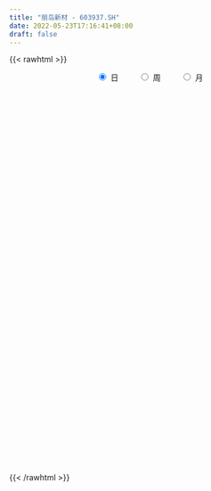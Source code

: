 ```yaml
---
title: "丽岛新材 - 603937.SH"
date: 2022-05-23T17:16:41+08:00
draft: false
---
```

{{< rawhtml >}}
    <div style="text-align: center">
        <label style="padding: 1rem;"><input style="margin-right: .5rem" type="radio" name="period" value="D" checked onclick="period_change(this)">日</label>
        <label style="padding: 1rem;"><input style="margin-right: .5rem" type="radio" name="period" value="W" onclick="period_change(this)">周</label>
        <label style="padding: 1rem;"><input style="margin-right: .5rem" type="radio" name="period" value="M" onclick="period_change(this)">月</label>
    </div>
    <div id="chart" style="height: 700px;"></div> 
    <script type="text/javascript">
        const D_v = [77537.13,90935.86,72708.15,40596.0,27919.0,25543.0,22592.62,32509.0,49463.49,51796.65,36512.0,23145.0,67619.64,72754.0,41198.0,38810.0,51589.0,36463.0,47161.84,58738.01,40643.0,23821.26,27220.0,38831.56,33807.53,17730.0,34830.39,41442.0,102775.0,63296.0,30711.0,18340.0,15944.0,22441.34,26204.34,16414.0,13759.0,79506.74,168050.98,169079.02,291637.58,188077.16,132050.0,92163.06,88639.98,73935.0,52343.78,48730.0,78520.0,53131.0,67433.0,68142.0,81423.24,48634.62,46161.48,38828.06,32856.0,26861.62,47052.0,22206.0,47927.0,28686.5,26600.0,22548.12,19529.0,32449.0,27169.29,29942.7,26873.0,19355.0,25763.0,21533.0,29900.0,38891.26,39000.0,70050.0,136447.0,86565.0,55648.64,58961.0,50724.66,55871.67,47078.29,39533.67,65985.07,39303.76,44849.86,62330.41,54619.44,27914.59,40791.16,36162.59,17710.0,26423.0,19808.0,35142.41,14862.0,16277.0,10270.16,12177.0,23363.78,20066.0,10373.0,17196.83,10621.0,8484.0,12012.0,13717.0,18984.0,13981.99,10504.16,11498.16,13903.0,10193.0,15437.0,12560.0,13866.0,10354.0,11764.0,14116.0,9995.09,21199.0,15179.0,12971.0,16213.0,27935.0,16300.0,18740.0,32197.0,22203.83,24405.0,25795.0,58669.0,34225.0,26994.0,21107.0,17267.0,19762.19,20967.99,15059.0,20985.0,18749.0,14924.0,17963.0,16863.0,16102.0,31717.0,43807.0,40935.95,33885.0,24987.0,16260.0,15780.0,15489.0,21607.0,13439.0,9414.0,21891.28,20441.0,19731.0,32674.0,26879.0,36222.16,46689.0,42066.36,30541.18,26528.36,30666.0,29696.0,20937.0,28310.0,20713.0,21527.0,24854.0,21031.0,27139.0,13213.0,18956.0,12018.0,11797.83,23827.0,31169.01,18226.0,21949.0,16678.0,18693.0,17300.0,20262.38,18688.12,37256.0,26778.0,20203.38,29200.0,182440.95,130690.0,55517.9,143880.58,316847.48,199409.83,121693.83,108137.11,83232.0,81502.28,51845.0,45553.98,61046.0,55011.0,51208.0,35088.17,36049.17,28260.0,25110.0,25543.0,26812.17,19479.0,26056.0,16807.0,26894.0,30933.0,21987.0,21870.0,20794.0,21230.13,21971.0,31261.0,27213.0,30237.0,16627.0,21736.0,16381.0,26818.0,30854.0,32086.0,45309.65,33965.52,24304.0,24952.0,17540.45,16326.0,17962.95,17691.0,25008.0,15797.0,13203.0,14677.0,14879.13,14616.96,23739.96,15091.0,7183.94]
const D_histogram = [0.0,0.0241103134,0.0341955297,0.0194268265,0.0133013722,-0.0130832786,-0.0402359038,-0.0404001454,-0.0056087558,0.0264024751,0.0400952914,0.0439670385,0.0865118084,0.1205807715,0.1336705579,0.1388040839,0.1562916912,0.1524315282,0.1684289499,0.1641243003,0.1333467459,0.1083011303,0.08543815,0.0334210617,0.0121513061,-0.0103998863,-0.0344054783,-0.0820897616,-0.0733118496,-0.0708552513,-0.0840768475,-0.083980905,-0.0951412649,-0.0995680716,-0.0857158773,-0.0862795446,-0.0882369853,-0.0097796785,0.1224050748,0.2897168786,0.3626625298,0.3067678288,0.2350183437,0.1674059621,0.1100166741,0.0554109477,-0.006201046,-0.046624314,-0.0530344561,-0.0753213448,-0.0711197676,-0.0982371382,-0.1522736519,-0.2059629311,-0.2274327097,-0.2072806075,-0.1941716972,-0.1716820714,-0.1894109813,-0.1805710511,-0.2125660298,-0.2201305799,-0.2108461657,-0.1954745268,-0.1760096374,-0.156512928,-0.1382997761,-0.1272742733,-0.1363579804,-0.1272644782,-0.1133462546,-0.0962370899,-0.0663182724,-0.0227679108,0.025818996,0.1362218164,0.1490836444,0.1234071735,0.0752785532,0.0218105339,-0.0137438236,-0.0476622812,-0.0595233957,-0.059992833,-0.037844604,-0.0204637969,-0.0190609633,0.0073968062,0.0015678107,0.0077129206,0.0063453889,-0.010522698,-0.0202435803,-0.0281198925,-0.0381921435,-0.0828490765,-0.0911318307,-0.1091592359,-0.105935335,-0.082937315,-0.0364364674,-0.0126588231,0.008422279,0.0330707049,0.051567631,0.0638453905,0.0714359599,0.0627644294,0.0467643593,0.0383902469,0.0313183627,0.0394019151,0.0245622114,-0.0026470523,0.0008373162,0.0195462342,0.0193307071,0.0314716565,0.0429911074,0.0502282777,0.0619456524,0.082097468,0.09671967,0.1056127002,0.1127606032,0.1220120449,0.1101208723,0.1115155279,0.1106993804,0.1140316117,0.1220820908,0.1234551341,0.1381584795,0.132051563,0.1161112232,0.0888348725,0.0690824378,0.0619437934,0.0463516728,0.0325545635,0.0026626553,-0.0229927136,-0.0331082205,-0.0418123839,-0.0414222395,-0.0441924743,-0.0276378007,-0.0036045399,0.0245026834,0.0242779883,0.0177390197,0.0183937423,0.0177374967,0.0066808863,-0.0230936254,-0.0323542123,-0.035855991,-0.0239957888,-0.0215811573,-0.0219733343,-0.0017179421,0.0048939754,0.0179129047,0.0316716173,0.027869802,0.0323424638,0.0327587551,0.0420232851,0.0268961528,0.0182723155,-0.0043720753,-0.0122710739,-0.0430329081,-0.0442943997,-0.0607219246,-0.1016100856,-0.1146113799,-0.1474815526,-0.1499025997,-0.1270265612,-0.0847372437,-0.0271983884,0.0063118118,0.0191612107,0.0342979767,0.0487204003,0.0573607607,0.054773414,0.0566467309,0.0719375964,0.0710602531,0.0592948441,0.0277849144,0.067812763,0.0649105507,0.0542501016,0.1189342111,0.1735740696,0.1420772675,0.0828078558,-0.0030759811,-0.077519505,-0.0896591961,-0.1161523321,-0.1640282666,-0.2415682349,-0.2539517856,-0.2504338246,-0.2199701395,-0.1820092931,-0.1473062719,-0.1142141115,-0.0944550389,-0.0717480524,-0.0597073595,-0.0484654343,-0.0299067227,-0.0127721191,0.0077061804,0.0362091164,0.0439143279,0.041908979,0.0217014874,0.0274711619,0.0408614562,0.0550422514,0.0452371485,0.0367634603,0.0492681663,0.0435214351,0.0131354065,-0.0132621631,-0.0759509407,-0.1585651641,-0.1896256674,-0.192694626,-0.1508155378,-0.1183534084,-0.0945019666,-0.054108121,-0.0136363023,0.0120303361,0.0378934699,0.0611612548,0.0750614244,0.0853812873,0.0959123811,0.1606884001,0.2614457698,0.3852595637]
const D_fast = [0.0,0.0301378917,0.0487719905,0.0388599939,0.0360598827,0.0064044122,-0.0308071889,-0.0410714669,-0.0076822663,0.0309295834,0.0546462225,0.0695097293,0.1336824513,0.1978966073,0.2444040332,0.2842385801,0.3407991103,0.3750468292,0.4331514885,0.4698779139,0.472437046,0.474466713,0.4729632702,0.4293014473,0.4110695183,0.3859183543,0.3533113927,0.285104669,0.2755546187,0.2602974041,0.226056596,0.2051573122,0.1702116362,0.1408928115,0.1333160365,0.111182483,0.087165796,0.1631781832,0.3259642052,0.5657052287,0.7293165123,0.7501137685,0.7371188693,0.7113579783,0.6814728588,0.6407198693,0.5775576141,0.5254782676,0.5058095116,0.4646922866,0.4511139219,0.3994372667,0.3073323401,0.2021523281,0.123824372,0.0921563224,0.0567223084,0.0362914163,-0.0287902389,-0.0650930714,-0.1502295576,-0.2128267527,-0.2562538799,-0.2897508727,-0.3142883926,-0.3339199152,-0.3502817074,-0.371074773,-0.4142479751,-0.4369705924,-0.4513889325,-0.4583390403,-0.4449997909,-0.407141407,-0.3520997511,-0.2076414766,-0.1575087376,-0.1523334151,-0.1816423971,-0.2296577829,-0.2686480963,-0.3144821242,-0.3412240876,-0.3566917332,-0.3440046551,-0.3317397974,-0.3351022045,-0.3067952334,-0.3122322762,-0.3041589363,-0.3039401208,-0.3234388822,-0.3382206595,-0.3531269448,-0.3727472317,-0.4381164338,-0.4691821456,-0.5144993598,-0.5377592927,-0.5354956015,-0.4981038708,-0.4774909322,-0.4543042603,-0.4213881583,-0.3899993244,-0.3617602172,-0.3363106579,-0.3292910811,-0.3336000613,-0.332376612,-0.3316189055,-0.3136848744,-0.3223840252,-0.350255052,-0.3465613544,-0.3229658779,-0.3183487281,-0.2983398646,-0.276072637,-0.2562783972,-0.2290746093,-0.1883984268,-0.1495963073,-0.114300102,-0.0789620482,-0.0392075953,-0.0235685499,0.0057049877,0.0325636854,0.0644038196,0.1029748214,0.1352116482,0.1844546134,0.2113605877,0.2244480537,0.2193804211,0.2168985959,0.2252458998,0.2212416974,0.215583229,0.1863569847,0.1549534373,0.1365608753,0.1174036159,0.1074382005,0.0936198471,0.1032650706,0.1263971964,0.1606300905,0.1664748925,0.1643706788,0.1696238369,0.1734019655,0.1640155767,0.1284676586,0.1111185187,0.0986527422,0.1045139972,0.1015333394,0.0956478288,0.1154737355,0.1233091469,0.1408063023,0.1624829192,0.1656485544,0.1782068321,0.1868128123,0.2065831636,0.1981800694,0.1941243111,0.1703869014,0.1594201343,0.1179000731,0.1055649815,0.0739569755,0.0076662931,-0.0339878461,-0.1037284071,-0.143625104,-0.1525057059,-0.1314006993,-0.0806614411,-0.0455732879,-0.0279335863,-0.0042223262,0.0223801975,0.045360748,0.0564667549,0.0725017545,0.1057770191,0.122664739,0.125723041,0.1011593399,0.1581403793,0.1714658047,0.174367881,0.2687855432,0.3668189191,0.3708414339,0.3322739862,0.245621154,0.1517977539,0.1172432637,0.0617120447,-0.0271709564,-0.1651029834,-0.2409744806,-0.3000649757,-0.3245938254,-0.3321353023,-0.3342588491,-0.3297202165,-0.3335749037,-0.3288049303,-0.3316910773,-0.3325655107,-0.3214834797,-0.3075419059,-0.2851370613,-0.2475818462,-0.2288980527,-0.2204261568,-0.2352082766,-0.2225708116,-0.1989651532,-0.1710237952,-0.169519611,-0.1688024341,-0.1439806866,-0.1388470589,-0.165949236,-0.1956623464,-0.2773388591,-0.3995943736,-0.4780612937,-0.5293039088,-0.525128705,-0.5222549277,-0.5220289776,-0.4951621623,-0.4580994191,-0.4294251967,-0.3940886954,-0.3555305968,-0.3228650711,-0.2911998863,-0.2566906973,-0.1517425783,0.0143762338,0.2345049187]
const D_slow = [0.0,0.0060275783,0.0145764608,0.0194331674,0.0227585105,0.0194876908,0.0094287149,-0.0006713215,-0.0020735104,0.0045271083,0.0145509312,0.0255426908,0.0471706429,0.0773158358,0.1107334753,0.1454344962,0.184507419,0.2226153011,0.2647225386,0.3057536136,0.3390903001,0.3661655827,0.3875251202,0.3958803856,0.3989182122,0.3963182406,0.387716871,0.3671944306,0.3488664682,0.3311526554,0.3101334435,0.2891382172,0.265352901,0.2404608831,0.2190319138,0.1974620277,0.1754027813,0.1729578617,0.2035591304,0.2759883501,0.3666539825,0.4433459397,0.5021005256,0.5439520162,0.5714561847,0.5853089216,0.5837586601,0.5721025816,0.5588439676,0.5400136314,0.5222336895,0.4976744049,0.459605992,0.4081152592,0.3512570818,0.2994369299,0.2508940056,0.2079734877,0.1606207424,0.1154779797,0.0623364722,0.0073038272,-0.0454077142,-0.0942763459,-0.1382787552,-0.1774069872,-0.2119819313,-0.2438004996,-0.2778899947,-0.3097061142,-0.3380426779,-0.3621019504,-0.3786815185,-0.3843734962,-0.3779187472,-0.3438632931,-0.306592382,-0.2757405886,-0.2569209503,-0.2514683168,-0.2549042727,-0.266819843,-0.2817006919,-0.2966989002,-0.3061600512,-0.3112760004,-0.3160412412,-0.3141920397,-0.313800087,-0.3118718568,-0.3102855096,-0.3129161841,-0.3179770792,-0.3250070523,-0.3345550882,-0.3552673573,-0.378050315,-0.4053401239,-0.4318239577,-0.4525582865,-0.4616674033,-0.4648321091,-0.4627265393,-0.4544588631,-0.4415669554,-0.4256056077,-0.4077466178,-0.3920555104,-0.3803644206,-0.3707668589,-0.3629372682,-0.3530867894,-0.3469462366,-0.3476079997,-0.3473986706,-0.3425121121,-0.3376794353,-0.3298115212,-0.3190637443,-0.3065066749,-0.2910202618,-0.2704958948,-0.2463159773,-0.2199128022,-0.1917226514,-0.1612196402,-0.1336894221,-0.1058105402,-0.0781356951,-0.0496277921,-0.0191072694,0.0117565141,0.046296134,0.0793090247,0.1083368305,0.1305455486,0.1478161581,0.1633021064,0.1748900246,0.1830286655,0.1836943293,0.1779461509,0.1696690958,0.1592159998,0.14886044,0.1378123214,0.1309028712,0.1300017363,0.1361274071,0.1421969042,0.1466316591,0.1512300947,0.1556644688,0.1573346904,0.151561284,0.143472731,0.1345087332,0.128509786,0.1231144967,0.1176211631,0.1171916776,0.1184151714,0.1228933976,0.1308113019,0.1377787524,0.1458643684,0.1540540572,0.1645598784,0.1712839166,0.1758519955,0.1747589767,0.1716912082,0.1609329812,0.1498593813,0.1346789001,0.1092763787,0.0806235337,0.0437531456,0.0062774957,-0.0254791446,-0.0466634556,-0.0534630527,-0.0518850997,-0.0470947971,-0.0385203029,-0.0263402028,-0.0120000126,0.0016933409,0.0158550236,0.0338394227,0.0516044859,0.066428197,0.0733744256,0.0903276163,0.106555254,0.1201177794,0.1498513321,0.1932448495,0.2287641664,0.2494661304,0.2486971351,0.2293172589,0.2069024598,0.1778643768,0.1368573102,0.0764652514,0.012977305,-0.0496311511,-0.104623686,-0.1501260092,-0.1869525772,-0.2155061051,-0.2391198648,-0.2570568779,-0.2719837178,-0.2841000763,-0.291576757,-0.2947697868,-0.2928432417,-0.2837909626,-0.2728123806,-0.2623351359,-0.256909764,-0.2500419735,-0.2398266095,-0.2260660466,-0.2147567595,-0.2055658944,-0.1932488529,-0.1823684941,-0.1790846425,-0.1824001832,-0.2013879184,-0.2410292095,-0.2884356263,-0.3366092828,-0.3743131673,-0.4039015193,-0.427527011,-0.4410540413,-0.4444631168,-0.4414555328,-0.4319821653,-0.4166918516,-0.3979264955,-0.3765811737,-0.3526030784,-0.3124309784,-0.2470695359,-0.150754645]
const D_data = [['2021-05-12', 10.3169, 10.9078, 10.2684, 11.0628],['2021-05-13', 10.8303, 11.2856, 10.6559, 11.4115],['2021-05-14', 11.3534, 11.2275, 10.9078, 11.46],['2021-05-17', 11.1887, 10.9272, 10.6269, 11.1887],['2021-05-18', 10.8884, 10.995, 10.7625, 11.0047],['2021-05-19', 10.995, 10.6559, 10.6365, 11.024],['2021-05-20', 10.5881, 10.4816, 10.3847, 10.6462],['2021-05-21', 10.4428, 10.714, 10.4428, 10.8497],['2021-05-24', 10.714, 11.2275, 10.6462, 11.2856],['2021-05-25', 11.1693, 11.3825, 11.1597, 11.5568],['2021-05-26', 11.3922, 11.305, 11.2468, 11.5084],['2021-05-27', 11.2856, 11.2662, 11.2081, 11.4793],['2021-05-28', 11.2081, 11.9346, 11.1887, 12.0121],['2021-05-31', 12.0606, 12.1284, 11.6246, 12.4384],['2021-06-01', 12.1478, 12.109, 11.9928, 12.264],['2021-06-02', 12.2834, 12.1865, 11.9346, 12.3706],['2021-06-03', 12.0606, 12.5449, 12.0606, 12.729],['2021-06-04', 12.4771, 12.4674, 12.3221, 12.8162],['2021-06-07', 12.3996, 12.913, 12.3512, 12.9518],['2021-06-08', 12.9324, 12.8646, 12.758, 13.5136],['2021-06-09', 12.884, 12.6031, 12.4577, 12.9809],['2021-06-10', 12.758, 12.6709, 12.5062, 12.8646],['2021-06-11', 12.6902, 12.6999, 12.5934, 13.0487],['2021-06-15', 12.7387, 12.2349, 12.1865, 12.7387],['2021-06-16', 12.2156, 12.4965, 12.2059, 12.6709],['2021-06-17', 12.4577, 12.419, 12.3221, 12.6709],['2021-06-18', 12.5449, 12.3124, 12.0896, 12.6418],['2021-06-21', 12.1284, 11.8281, 11.7506, 12.1865],['2021-06-22', 11.9153, 12.419, 11.8959, 13.0099],['2021-06-23', 12.1865, 12.3609, 11.179, 12.7193],['2021-06-24', 12.2349, 12.1187, 12.0993, 12.5643],['2021-06-25', 12.2931, 12.2253, 11.9443, 12.3512],['2021-06-28', 12.1187, 12.0218, 11.9831, 12.2059],['2021-06-29', 12.1671, 12.0218, 11.9443, 12.3609],['2021-06-30', 12.0218, 12.2349, 11.799, 12.3221],['2021-07-01', 12.2059, 12.0509, 12.0412, 12.2834],['2021-07-02', 11.9637, 11.9831, 11.9443, 12.1478],['2021-07-05', 12.109, 13.1843, 12.0218, 13.1843],['2021-07-06', 13.4168, 14.5017, 13.1552, 14.5017],['2021-07-07', 14.8989, 15.9548, 14.8602, 15.9548],['2021-07-08', 16.0129, 15.732, 15.1024, 16.4392],['2021-07-09', 15.29, 14.49, 14.32, 15.69],['2021-07-12', 14.49, 14.23, 14.11, 14.59],['2021-07-13', 14.3, 14.14, 13.85, 14.35],['2021-07-14', 14.1, 14.12, 13.96, 14.43],['2021-07-15', 14.36, 14.0, 13.68, 14.49],['2021-07-16', 13.92, 13.7, 13.7, 14.1],['2021-07-19', 13.54, 13.75, 13.5, 13.83],['2021-07-20', 13.75, 14.09, 13.49, 14.2],['2021-07-21', 13.99, 13.84, 13.81, 14.19],['2021-07-22', 13.78, 14.14, 13.68, 14.33],['2021-07-23', 14.0, 13.69, 13.63, 14.3],['2021-07-26', 13.31, 13.1, 12.59, 13.7],['2021-07-27', 12.9, 12.73, 12.65, 13.44],['2021-07-28', 12.58, 12.81, 12.35, 13.04],['2021-07-29', 12.95, 13.2, 12.81, 13.3],['2021-07-30', 13.3, 13.08, 12.9, 13.37],['2021-08-02', 13.01, 13.18, 12.83, 13.21],['2021-08-03', 13.24, 12.57, 12.54, 13.48],['2021-08-04', 12.57, 12.75, 12.57, 12.79],['2021-08-05', 12.6, 12.03, 11.98, 12.73],['2021-08-06', 12.11, 12.06, 11.9, 12.16],['2021-08-09', 12.05, 12.1, 11.76, 12.17],['2021-08-10', 12.0, 12.07, 11.95, 12.29],['2021-08-11', 12.1, 12.05, 11.95, 12.17],['2021-08-12', 12.14, 12.0, 11.98, 12.18],['2021-08-13', 12.06, 11.94, 11.85, 12.08],['2021-08-16', 11.97, 11.79, 11.64, 12.12],['2021-08-17', 11.81, 11.4, 11.39, 11.86],['2021-08-18', 11.43, 11.48, 11.25, 11.58],['2021-08-19', 11.42, 11.46, 11.17, 11.57],['2021-08-20', 11.48, 11.45, 11.28, 11.54],['2021-08-23', 11.45, 11.62, 11.38, 11.71],['2021-08-24', 11.56, 11.9, 11.56, 12.02],['2021-08-25', 11.82, 12.16, 11.82, 12.2],['2021-08-26', 12.19, 13.38, 12.18, 13.38],['2021-08-27', 13.99, 12.56, 12.38, 13.99],['2021-08-30', 12.45, 12.11, 12.1, 12.49],['2021-08-31', 12.11, 11.67, 11.62, 12.12],['2021-09-01', 11.82, 11.33, 11.26, 11.98],['2021-09-02', 11.29, 11.28, 11.18, 11.43],['2021-09-03', 11.28, 11.05, 10.97, 11.38],['2021-09-06', 11.06, 11.12, 10.87, 11.13],['2021-09-07', 11.12, 11.14, 11.0, 11.17],['2021-09-08', 11.1, 11.4, 11.1, 11.6],['2021-09-09', 11.43, 11.38, 11.32, 11.46],['2021-09-10', 11.38, 11.17, 11.11, 11.54],['2021-09-13', 11.27, 11.51, 11.18, 11.53],['2021-09-14', 11.39, 11.12, 11.07, 11.4],['2021-09-15', 11.03, 11.23, 11.03, 11.26],['2021-09-16', 11.19, 11.11, 11.08, 11.5],['2021-09-17', 11.1, 10.82, 10.67, 11.13],['2021-09-22', 10.97, 10.78, 10.74, 10.97],['2021-09-23', 10.78, 10.69, 10.68, 10.87],['2021-09-24', 10.7, 10.54, 10.52, 10.75],['2021-09-27', 10.53, 9.86, 9.81, 10.59],['2021-09-28', 9.9, 10.05, 9.81, 10.1],['2021-09-29', 9.98, 9.72, 9.71, 10.0],['2021-09-30', 9.72, 9.8, 9.72, 9.87],['2021-10-08', 9.94, 9.98, 9.83, 10.04],['2021-10-11', 10.04, 10.35, 9.98, 10.39],['2021-10-12', 10.35, 10.17, 10.0, 10.4],['2021-10-13', 10.26, 10.19, 10.1, 10.26],['2021-10-14', 10.25, 10.31, 10.12, 10.46],['2021-10-15', 10.3, 10.32, 10.23, 10.42],['2021-10-18', 10.33, 10.31, 10.18, 10.35],['2021-10-19', 10.29, 10.3, 10.25, 10.38],['2021-10-20', 10.3, 10.09, 10.05, 10.33],['2021-10-21', 10.1, 9.92, 9.91, 10.24],['2021-10-22', 9.94, 9.93, 9.82, 10.03],['2021-10-25', 9.93, 9.88, 9.8, 9.95],['2021-10-26', 9.89, 10.05, 9.85, 10.06],['2021-10-27', 10.06, 9.72, 9.62, 10.06],['2021-10-28', 9.66, 9.41, 9.31, 9.72],['2021-10-29', 9.6, 9.68, 9.48, 9.7],['2021-11-01', 9.81, 9.89, 9.72, 9.94],['2021-11-02', 9.9, 9.67, 9.59, 9.96],['2021-11-03', 9.66, 9.83, 9.62, 9.87],['2021-11-04', 9.8, 9.87, 9.8, 9.92],['2021-11-05', 9.87, 9.86, 9.77, 9.98],['2021-11-08', 9.94, 9.97, 9.84, 10.01],['2021-11-09', 9.98, 10.18, 9.97, 10.23],['2021-11-10', 10.2, 10.24, 10.07, 10.26],['2021-11-11', 10.24, 10.28, 10.2, 10.34],['2021-11-12', 10.28, 10.36, 10.21, 10.39],['2021-11-15', 10.36, 10.5, 10.23, 10.55],['2021-11-16', 10.49, 10.3, 10.27, 10.51],['2021-11-17', 10.33, 10.51, 10.28, 10.53],['2021-11-18', 10.49, 10.56, 10.48, 10.76],['2021-11-19', 10.5, 10.7, 10.47, 10.73],['2021-11-22', 10.7, 10.88, 10.56, 10.88],['2021-11-23', 10.86, 10.92, 10.79, 10.97],['2021-11-24', 10.88, 11.24, 10.88, 11.4],['2021-11-25', 11.26, 11.12, 11.05, 11.33],['2021-11-26', 11.18, 11.05, 10.93, 11.18],['2021-11-29', 10.91, 10.89, 10.78, 11.02],['2021-11-30', 10.92, 10.94, 10.87, 11.03],['2021-12-01', 10.93, 11.1, 10.91, 11.1],['2021-12-02', 11.12, 11.0, 10.96, 11.16],['2021-12-03', 11.0, 11.0, 10.95, 11.07],['2021-12-06', 10.98, 10.72, 10.72, 11.04],['2021-12-07', 10.79, 10.64, 10.52, 10.94],['2021-12-08', 10.7, 10.74, 10.58, 10.86],['2021-12-09', 10.73, 10.7, 10.65, 10.82],['2021-12-10', 10.73, 10.78, 10.66, 10.84],['2021-12-13', 10.8, 10.72, 10.66, 10.81],['2021-12-14', 10.72, 10.99, 10.63, 11.09],['2021-12-15', 10.95, 11.2, 10.91, 11.36],['2021-12-16', 11.1, 11.42, 11.1, 11.48],['2021-12-17', 11.37, 11.18, 11.08, 11.42],['2021-12-20', 11.18, 11.12, 11.02, 11.31],['2021-12-21', 11.09, 11.23, 11.06, 11.25],['2021-12-22', 11.23, 11.25, 11.2, 11.3],['2021-12-23', 11.25, 11.12, 11.02, 11.25],['2021-12-24', 11.15, 10.79, 10.73, 11.15],['2021-12-27', 10.77, 10.94, 10.74, 11.04],['2021-12-28', 10.97, 10.97, 10.93, 11.03],['2021-12-29', 10.98, 11.18, 10.85, 11.23],['2021-12-30', 11.31, 11.1, 11.07, 11.35],['2021-12-31', 11.13, 11.07, 11.05, 11.19],['2022-01-04', 11.1, 11.39, 11.08, 11.39],['2022-01-05', 11.38, 11.31, 11.15, 11.45],['2022-01-06', 11.28, 11.47, 11.23, 11.53],['2022-01-07', 11.44, 11.59, 11.41, 11.63],['2022-01-10', 11.59, 11.44, 11.4, 11.89],['2022-01-11', 11.43, 11.59, 11.38, 11.64],['2022-01-12', 11.59, 11.6, 11.51, 11.76],['2022-01-13', 11.66, 11.79, 11.56, 11.83],['2022-01-14', 11.82, 11.52, 11.48, 11.85],['2022-01-17', 11.43, 11.58, 11.4, 11.61],['2022-01-18', 11.58, 11.35, 11.28, 11.71],['2022-01-19', 11.3, 11.47, 11.25, 11.55],['2022-01-20', 11.47, 11.08, 11.02, 11.57],['2022-01-21', 11.1, 11.35, 10.9, 11.5],['2022-01-24', 11.35, 11.09, 10.96, 11.36],['2022-01-25', 11.06, 10.58, 10.54, 11.18],['2022-01-26', 10.58, 10.71, 10.54, 10.78],['2022-01-27', 10.71, 10.24, 10.21, 10.76],['2022-01-28', 10.26, 10.41, 10.15, 10.55],['2022-02-07', 10.54, 10.67, 10.42, 10.73],['2022-02-08', 10.6, 11.0, 10.6, 11.01],['2022-02-09', 11.04, 11.41, 11.04, 11.43],['2022-02-10', 11.41, 11.34, 11.29, 11.5],['2022-02-11', 11.36, 11.21, 11.19, 11.44],['2022-02-14', 11.3, 11.33, 11.16, 11.4],['2022-02-15', 11.39, 11.43, 11.18, 11.45],['2022-02-16', 11.43, 11.46, 11.34, 11.56],['2022-02-17', 11.44, 11.38, 11.33, 11.54],['2022-02-18', 11.36, 11.48, 11.31, 11.52],['2022-02-21', 11.48, 11.75, 11.42, 11.88],['2022-02-22', 11.75, 11.65, 11.4, 11.75],['2022-02-23', 11.67, 11.54, 11.49, 11.75],['2022-02-24', 11.54, 11.22, 11.1, 11.54],['2022-02-25', 11.27, 12.19, 11.27, 12.34],['2022-02-28', 11.98, 11.82, 11.46, 12.06],['2022-03-01', 11.82, 11.75, 11.58, 11.9],['2022-03-02', 11.69, 12.93, 11.69, 12.93],['2022-03-03', 13.49, 13.27, 13.15, 14.0],['2022-03-04', 13.11, 12.41, 12.41, 13.48],['2022-03-07', 12.39, 11.94, 11.9, 12.59],['2022-03-08', 12.02, 11.28, 11.09, 12.07],['2022-03-09', 11.18, 10.99, 10.52, 11.41],['2022-03-10', 11.21, 11.5, 11.02, 11.6],['2022-03-11', 11.31, 11.16, 10.88, 11.32],['2022-03-14', 11.04, 10.6, 10.58, 11.12],['2022-03-15', 10.59, 9.74, 9.68, 10.65],['2022-03-16', 9.91, 10.12, 9.6, 10.12],['2022-03-17', 10.12, 10.09, 9.99, 10.34],['2022-03-18', 10.06, 10.32, 10.05, 10.35],['2022-03-21', 10.32, 10.42, 10.3, 10.47],['2022-03-22', 10.36, 10.42, 10.31, 10.49],['2022-03-23', 10.43, 10.45, 10.39, 10.6],['2022-03-24', 10.45, 10.31, 10.24, 10.54],['2022-03-25', 10.32, 10.36, 10.24, 10.51],['2022-03-28', 10.28, 10.23, 10.06, 10.37],['2022-03-29', 10.24, 10.2, 10.05, 10.3],['2022-03-30', 10.21, 10.3, 10.14, 10.31],['2022-03-31', 10.22, 10.32, 10.15, 10.54],['2022-04-01', 10.3, 10.42, 10.2, 10.49],['2022-04-06', 10.42, 10.63, 10.39, 10.64],['2022-04-07', 10.59, 10.46, 10.4, 10.62],['2022-04-08', 10.51, 10.35, 10.14, 10.52],['2022-04-11', 10.35, 10.05, 9.94, 10.4],['2022-04-12', 9.95, 10.32, 9.9, 10.35],['2022-04-13', 10.31, 10.46, 10.15, 10.52],['2022-04-14', 10.48, 10.55, 10.41, 10.61],['2022-04-15', 10.47, 10.27, 10.2, 10.53],['2022-04-18', 10.29, 10.24, 10.01, 10.29],['2022-04-19', 10.25, 10.52, 10.21, 10.53],['2022-04-20', 10.5, 10.32, 10.27, 10.53],['2022-04-21', 10.21, 9.91, 9.87, 10.3],['2022-04-22', 9.97, 9.78, 9.7, 10.04],['2022-04-25', 9.59, 9.02, 9.0, 9.68],['2022-04-26', 9.09, 8.25, 8.12, 9.09],['2022-04-27', 8.14, 8.41, 7.93, 8.45],['2022-04-28', 8.34, 8.47, 8.28, 8.5],['2022-04-29', 8.41, 8.95, 8.39, 9.04],['2022-05-05', 8.9, 8.87, 8.81, 9.0],['2022-05-06', 8.72, 8.77, 8.62, 8.82],['2022-05-09', 8.8, 9.03, 8.78, 9.13],['2022-05-10', 8.93, 9.16, 8.84, 9.18],['2022-05-11', 9.24, 9.09, 9.09, 9.35],['2022-05-12', 9.08, 9.19, 9.0, 9.3],['2022-05-13', 9.19, 9.27, 9.19, 9.31],['2022-05-16', 9.34, 9.25, 9.19, 9.4],['2022-05-17', 9.36, 9.28, 9.13, 9.36],['2022-05-18', 9.23, 9.36, 9.22, 9.44],['2022-05-19', 10.3, 10.3, 10.3, 10.3],['2022-05-20', 11.33, 11.33, 11.33, 11.33],['2022-05-23', 12.46, 12.46, 12.46, 12.46]]
const W_v = [283.62,2169.34,1334388.1899999999,856713.65,833150.28,520502.16,390092.49,812370.58,1178033.8700000001,707079.8,849443.76,879376.66,518562.2,372326.21,249113.88,106709.41,101709.22,244555.6,469152.07,385705.83,328073.25,343399.06,316327.91,646823.9399999999,722081.48,561701.63,154174.24,293583.35,371614.21,551828.52,756482.5600000001,639213.21,414693.55,205854.77,192624.8,217115.12,220102.06,193127.72,288973.32,185483.37,210354.55,162955.32,121061.0,178463.19,113592.32,95660.4,112841.24,117270.27,171092.86,114412.65,147226.34,151559.07,196196.92,284237.9,149965.96,102714.2,171060.82,96506.08,76978.64,127200.7,50427.12,103512.48,246065.72,297226.26,137038.99,156790.0,221992.7,328703.56,385680.7,271463.98,239794.49,154313.58,363015.5,250182.24,157736.31,150095.08,45034.0,112820.98,107366.61,95771.28,141163.0,89303.22,164483.11,237850.49,143235.16,101670.03,310327.52,379548.66,341755.42,238207.07,154596.8,102320.35,126913.23,98094.52,135857.71,132605.0,121302.99,227077.5,61564.06,273550.04,192593.7,82126.36,73211.64,65765.8,58586.15,43743.77,59579.15,46679.98,56582.54,82494.65,98635.13,160362.3,110240.14,108223.25,57411.01,96753.31,93570.46,134245.23,154160.5,221537.98,118059.93,94874.28,162184.48,197148.04,228200.47,401444.17,504804.87,282093.2,112964.71,215747.68,409071.79,327665.34,270524.98,356971.6800000001,428707.84,177832.28,288524.37,787497.1100000001,473772.9,214535.47,128001.02,137835.78,110323.82,101666.0,75811.66,93496.54,217190.0,104168.07,79032.07,32969.24,12315.62,57430.54,53680.21,83998.56,104234.72,109572.75,162705.91,151606.77,106678.33,70109.0,56509.0,77496.0,41360.04,79401.58,75454.34,51816.37,50766.0,47060.14,30706.11,26924.8,197912.07,69207.83,90278.45,109701.37,51738.0,41395.72,42919.52,51302.75,49070.47,110468.05,107955.13,307346.8,149159.62,228536.78,240814.0,197584.11,125199.48,256564.0,94762.68,896351.4800000001,439131.8199999999,315956.0,247903.4,172733.12,128295.41,123466.7,314288.26,307770.97,236750.65,221818.19,63941.0,76551.57,12177.0,81620.61,67178.99,61535.32,62660.0,75557.09,117375.83,170088.0,94163.18,89484.0,166446.95,94123.0,84916.28,142464.16,159497.9,116341.0,92357.0,106968.84,91621.5,295878.33,846345.7899999999,446410.22,247907.15,141774.34,120169.0,64651.0,131912.13,112416.0,160617.17,33866.45,89661.95,83004.05,7183.94]
const W_histogram = [0.0,0.5607466667,1.1337841899,1.049774963,1.0894812482,0.8495026103,0.5585898465,0.4910879524,0.6198715165,0.5344497415,0.5720925429,0.4609838491,0.2837952806,-0.0144864475,-0.4413526831,-0.6507972971,-0.7096974794,-0.72759545,-0.5575065101,-0.5591256926,-0.5811103835,-0.4736476818,-0.3561463738,-0.2237823126,-0.0171575879,-0.1123182277,-0.1790662459,-0.1962677305,-0.107272979,-0.0142049315,0.0983507428,0.1262540322,-0.0790985999,-0.2811773158,-0.4000384482,-0.5928490281,-0.6057662876,-0.6227963075,-0.5539380592,-0.6386591338,-0.6092848693,-0.63171073,-0.5911593346,-0.5422523321,-0.4894296982,-0.4388440837,-0.3743238946,-0.3260499333,-0.3528427841,-0.4002074753,-0.3891244417,-0.3119752223,-0.2525651613,-0.1218774589,-0.0938372511,-0.0567749318,-0.0067644136,0.0196355682,0.0637783817,0.0819998632,0.1101398398,0.151870761,0.225668754,0.2781813274,0.2265930213,0.2429937662,0.2830069969,0.3435652357,0.3899921298,0.4375833987,0.4757433754,0.4672867636,0.4799548321,0.4264457305,0.3757617956,0.2625148739,0.1584698734,0.0634666814,-0.0155709173,-0.0834605413,-0.0605225531,-0.0957877734,-0.0781002748,-0.0225030655,-0.0157862262,0.0054792106,0.0756943456,0.1275858899,0.1649751461,0.1463492291,0.0620883815,0.0118403094,0.0062905361,-0.0064045674,0.019259819,0.0480305735,0.0594084922,0.0683172817,0.0866641794,0.1079358337,0.0753069164,0.0495340696,0.0268460338,0.0060007372,-0.0364336321,-0.054047878,-0.0654483132,-0.0544850873,-0.036069012,-0.012026879,0.0149149093,0.0520046842,0.0744511015,0.0808782776,0.0529141268,-0.0300858155,-0.0722856624,-0.052329593,-0.0810959918,-0.029343543,-0.0415780565,-0.0522432088,-0.0142065581,0.023675926,0.074087256,0.1747547336,0.2688588696,0.2573854035,0.2750644473,0.2819693778,0.3202177523,0.3209976748,0.3286827595,0.3395438665,0.4378061288,0.4356291421,0.3928368804,0.2495522757,0.0627700056,-0.0810452805,-0.1574355696,-0.2131692514,-0.2377106577,-0.2507647961,-0.2504172053,-0.237409334,-0.2666783732,-0.2875396271,-0.317457771,-0.3309772135,-0.3080258472,-0.2707574056,-0.2400640546,-0.2089951663,-0.1584407314,-0.0991938429,-0.0410926179,-0.0150987274,0.0154100857,-0.0103853956,-0.0317601348,-0.0813224906,-0.1037257306,-0.1454115755,-0.1725500251,-0.1751549862,-0.177310082,-0.1996748866,-0.1836333198,-0.1303294637,-0.0710115442,-0.0096337572,0.0306751026,0.0821754522,0.0982428131,0.1064855266,0.119040842,0.1358458495,0.1269248269,0.1508908708,0.17656229,0.2646126796,0.2758759358,0.3484574996,0.410979351,0.4438173212,0.415750088,0.3692032317,0.3027741603,0.4021166794,0.3888369597,0.3545554872,0.2698089124,0.1310941533,0.0229619462,-0.0839981115,-0.0823167549,-0.1796438666,-0.2294932834,-0.2764426525,-0.314015859,-0.3723830388,-0.381162787,-0.3473222716,-0.3343374534,-0.325408772,-0.291307187,-0.2221297747,-0.1442984552,-0.0641560187,-0.0121470588,0.0086806703,0.0484199504,0.0474031124,0.063544227,0.104764879,0.1216528426,0.1157452157,0.0464560339,0.0520096273,0.0702401913,0.1233804391,0.1640638365,0.1006209301,0.0011753623,-0.0594660098,-0.0911948546,-0.1112270536,-0.1232625685,-0.1555392969,-0.2201543265,-0.2596678924,-0.2373891338,-0.0774514192,0.1012101629]
const W_fast = [0.0,0.7009333333,1.5574169041,1.7358514179,2.0479280151,2.0203250298,1.8690597276,1.9243298216,2.2080812648,2.2562719253,2.4369378624,2.4410751309,2.3348353825,2.0329320425,1.4957276361,1.1235836979,0.8872591457,0.6874623126,0.718174625,0.5767740193,0.4095117325,0.3985625138,0.4270272283,0.5034457114,0.7057810391,0.5825408424,0.4710262627,0.4047578454,0.4669343522,0.5564511668,0.6935945268,0.7530613243,0.5279340422,0.2555609974,0.0366902529,-0.304332584,-0.4686914154,-0.6414205121,-0.7110467787,-0.9554326368,-1.0783795896,-1.2587331327,-1.365971571,-1.4526276515,-1.5221624422,-1.5812878487,-1.6103486332,-1.6435871552,-1.758590702,-1.906007262,-1.9922053388,-1.993049925,-1.9967811544,-1.8965628167,-1.8919819217,-1.8691133354,-1.8207939206,-1.7894850467,-1.7293976378,-1.6906761905,-1.6350012539,-1.5553026425,-1.425087461,-1.3030295558,-1.2979696066,-1.2208204201,-1.1100554401,-0.9636058924,-0.8196809659,-0.6626938473,-0.5055980267,-0.3972329476,-0.2645761712,-0.2114738401,-0.1682173261,-0.2158355293,-0.2802630615,-0.3593995831,-0.4423299111,-0.5310846705,-0.5232773205,-0.5824894842,-0.5843270543,-0.5343556114,-0.5315853287,-0.5089500891,-0.4198113677,-0.336023351,-0.2573903083,-0.239428918,-0.3081676702,-0.3554556649,-0.3594328043,-0.3737290495,-0.3432497084,-0.3024713105,-0.2762412688,-0.2502531589,-0.2102402163,-0.1619846036,-0.1757867919,-0.1891761212,-0.2051526485,-0.2244977608,-0.2760405382,-0.3071667536,-0.334929267,-0.337587313,-0.3281884907,-0.3071530774,-0.2764825618,-0.2263916158,-0.1853324232,-0.1586856777,-0.1734212968,-0.2639426929,-0.3242139555,-0.3173402843,-0.366380681,-0.321964118,-0.3445931457,-0.3683191002,-0.333834089,-0.2900326234,-0.2210994794,-0.0767433184,0.084575535,0.1374484197,0.2238935754,0.3012908503,0.4195936629,0.5006230042,0.5904787786,0.6862258523,0.8939396468,1.0006699456,1.056086904,0.9751903683,0.8041005996,0.6400239933,0.5242748119,0.4152488172,0.3312797465,0.2555344091,0.1932776985,0.1469332363,0.0509946037,-0.0417515569,-0.1510341436,-0.2472978894,-0.3013529849,-0.3317738947,-0.3610965574,-0.3822764606,-0.3713322086,-0.3368837808,-0.2890557102,-0.2668365016,-0.2324751672,-0.2608669972,-0.2901817701,-0.3600747487,-0.4084094213,-0.4864481601,-0.5567241159,-0.6031178236,-0.6496004399,-0.7218839662,-0.7517507293,-0.7310292392,-0.6894642057,-0.630494858,-0.5825172225,-0.5104730099,-0.4698449457,-0.4349808505,-0.3926653246,-0.3418988548,-0.3190886706,-0.257399909,-0.1875879174,-0.0333843579,0.0468478822,0.206543821,0.3718105101,0.5156028106,0.5914730994,0.6372270511,0.6464915198,0.8463632087,0.930292729,0.9846501283,0.9673557815,0.8614145608,0.7590228402,0.6310632546,0.6121654225,0.4699273442,0.3627046065,0.2466445743,0.130567403,-0.0208955364,-0.1249659814,-0.177956034,-0.248555579,-0.3209790906,-0.3597043024,-0.3460593338,-0.3043026281,-0.2401991963,-0.191227001,-0.1682291044,-0.1163848367,-0.1055508966,-0.0735237253,-0.0061118535,0.0411893208,0.0642179978,0.0065428245,0.0250988247,0.0608894365,0.1448747941,0.2265741506,0.1882864767,0.0891347495,0.013626875,-0.0409006835,-0.0887396459,-0.1315908029,-0.2027523555,-0.3224059667,-0.4268365058,-0.4639050307,-0.3233301709,-0.119366048]
const W_slow = [0.0,0.1401866667,0.4236327142,0.6860764549,0.9584467669,1.1708224195,1.3104698811,1.4332418692,1.5882097483,1.7218221837,1.8648453195,1.9800912817,2.0510401019,2.04741849,1.9370803192,1.774380995,1.5969566251,1.4150577626,1.2756811351,1.1358997119,0.990622116,0.8722101956,0.7831736021,0.727228024,0.722938627,0.6948590701,0.6500925086,0.601025576,0.5742073312,0.5706560983,0.595243784,0.6268072921,0.6070326421,0.5367383132,0.4367287011,0.2885164441,0.1370748722,-0.0186242047,-0.1571087195,-0.3167735029,-0.4690947203,-0.6270224028,-0.7748122364,-0.9103753194,-1.032732744,-1.1424437649,-1.2360247386,-1.3175372219,-1.4057479179,-1.5057997868,-1.6030808972,-1.6810747027,-1.7442159931,-1.7746853578,-1.7981446706,-1.8123384035,-1.8140295069,-1.8091206149,-1.7931760195,-1.7726760537,-1.7451410937,-1.7071734035,-1.650756215,-1.5812108831,-1.5245626278,-1.4638141863,-1.393062437,-1.3071711281,-1.2096730957,-1.100277246,-0.9813414021,-0.8645197112,-0.7445310032,-0.6379195706,-0.5439791217,-0.4783504032,-0.4387329349,-0.4228662645,-0.4267589938,-0.4476241292,-0.4627547674,-0.4867017108,-0.5062267795,-0.5118525459,-0.5157991024,-0.5144292998,-0.4955057134,-0.4636092409,-0.4223654544,-0.3857781471,-0.3702560517,-0.3672959744,-0.3657233403,-0.3673244822,-0.3625095274,-0.350501884,-0.335649761,-0.3185704406,-0.2969043957,-0.2699204373,-0.2510937082,-0.2387101908,-0.2319986824,-0.230498498,-0.2396069061,-0.2531188756,-0.2694809539,-0.2831022257,-0.2921194787,-0.2951261984,-0.2913974711,-0.2783963001,-0.2597835247,-0.2395639553,-0.2263354236,-0.2338568774,-0.2519282931,-0.2650106913,-0.2852846892,-0.292620575,-0.3030150891,-0.3160758913,-0.3196275309,-0.3137085494,-0.2951867354,-0.251498052,-0.1842833346,-0.1199369837,-0.0511708719,0.0193214725,0.0993759106,0.1796253293,0.2617960192,0.3466819858,0.456133518,0.5650408035,0.6632500236,0.7256380926,0.741330594,0.7210692738,0.6817103814,0.6284180686,0.5689904042,0.5062992051,0.4436949038,0.3843425703,0.317672977,0.2457880702,0.1664236275,0.0836793241,0.0066728623,-0.0610164891,-0.1210325028,-0.1732812943,-0.2128914772,-0.2376899379,-0.2479630924,-0.2517377742,-0.2478852528,-0.2504816017,-0.2584216354,-0.278752258,-0.3046836907,-0.3410365846,-0.3841740908,-0.4279628374,-0.4722903579,-0.5222090796,-0.5681174095,-0.6006997754,-0.6184526615,-0.6208611008,-0.6131923251,-0.5926484621,-0.5680877588,-0.5414663772,-0.5117061666,-0.4777447043,-0.4460134975,-0.4082907798,-0.3641502073,-0.2979970375,-0.2290280535,-0.1419136786,-0.0391688409,0.0717854894,0.1757230114,0.2680238194,0.3437173595,0.4442465293,0.5414557692,0.630094641,0.6975468691,0.7303204075,0.736060894,0.7150613661,0.6944821774,0.6495712108,0.5921978899,0.5230872268,0.444583262,0.3514875023,0.2561968056,0.1693662377,0.0857818743,0.0044296814,-0.0683971154,-0.1239295591,-0.1600041729,-0.1760431776,-0.1790799423,-0.1769097747,-0.1648047871,-0.152954009,-0.1370679522,-0.1108767325,-0.0804635218,-0.0515272179,-0.0399132094,-0.0269108026,-0.0093507548,0.021494355,0.0625103141,0.0876655466,0.0879593872,0.0730928848,0.0502941711,0.0224874077,-0.0083282344,-0.0472130586,-0.1022516402,-0.1671686134,-0.2265158968,-0.2458787516,-0.2205762109]
const W_data = [['2017-11-03', 13.09, 14.3981, 13.09, 14.3981],['2017-11-10', 15.8389, 23.1848, 15.8389, 23.1848],['2017-11-17', 25.5071, 27.1374, 24.4645, 33.6493],['2017-11-24', 26.1611, 21.1848, 21.0427, 28.2464],['2017-12-01', 21.3839, 23.5924, 21.1374, 24.8246],['2017-12-08', 22.7393, 20.4739, 19.346, 22.7393],['2017-12-15', 20.5213, 19.1374, 18.91, 20.7204],['2017-12-22', 19.1943, 21.5829, 19.1374, 22.7962],['2017-12-29', 20.9289, 24.872, 20.8531, 28.2749],['2018-01-05', 24.6445, 23.0047, 22.7962, 25.5829],['2018-01-12', 22.7488, 25.1185, 22.5024, 25.3175],['2018-01-19', 24.6635, 23.7441, 23.3175, 26.8341],['2018-01-26', 23.09, 22.7204, 21.3839, 24.6445],['2018-02-02', 22.7488, 20.3128, 18.5308, 23.4976],['2018-02-09', 19.564, 16.8341, 16.5877, 20.1327],['2018-02-14', 17.2986, 17.6588, 17.109, 18.0095],['2018-02-23', 17.8389, 18.5118, 17.6303, 19.4218],['2018-03-02', 18.8436, 18.455, 18.3223, 19.1943],['2018-03-09', 18.237, 20.9005, 18.237, 21.4597],['2018-03-16', 20.8436, 18.9289, 18.4455, 21.8957],['2018-03-23', 18.8246, 18.3033, 18.3033, 20.5687],['2018-03-30', 17.1659, 19.8673, 16.6635, 20.7962],['2018-04-04', 19.8673, 20.3886, 19.6967, 21.1943],['2018-04-13', 20.1801, 21.128, 19.9052, 23.1564],['2018-04-20', 20.4834, 22.9858, 19.3365, 24.5308],['2018-04-27', 22.1422, 19.5545, 19.1943, 22.3697],['2018-05-04', 19.5261, 19.4502, 18.673, 19.7156],['2018-05-11', 19.6209, 19.782, 19.5261, 20.6635],['2018-05-18', 19.5735, 21.2701, 19.128, 21.2891],['2018-05-25', 21.3649, 21.8483, 20.6825, 22.237],['2018-06-01', 21.5545, 22.7678, 19.6777, 23.6777],['2018-06-08', 22.4834, 22.2654, 21.3175, 23.9621],['2018-06-15', 22.2559, 18.9668, 18.6825, 23.2512],['2018-06-22', 18.3033, 17.8389, 16.6351, 18.6635],['2018-06-29', 17.9779, 17.8068, 16.8371, 18.2441],['2018-07-06', 17.6642, 15.6867, 15.1448, 17.9684],['2018-07-13', 15.8769, 16.9322, 15.8769, 17.2079],['2018-07-20', 16.9322, 16.3142, 15.991, 17.0462],['2018-07-27', 16.2952, 17.0462, 16.1716, 17.7593],['2018-08-03', 16.9417, 14.5649, 14.5174, 17.4455],['2018-08-10', 14.3462, 15.2874, 13.5952, 16.1621],['2018-08-17', 14.698, 14.08, 14.0515, 15.4015],['2018-08-24', 13.9659, 14.3272, 13.7568, 14.7075],['2018-08-31', 14.3367, 14.099, 14.0705, 15.3825],['2018-09-07', 14.1181, 13.8709, 13.6522, 14.4128],['2018-09-14', 13.9374, 13.5952, 13.4335, 14.0325],['2018-09-21', 13.4906, 13.5857, 12.7585, 13.7663],['2018-09-28', 13.5096, 13.2244, 12.9392, 14.3082],['2018-10-12', 12.9677, 11.8744, 11.1233, 14.0705],['2018-10-19', 11.7888, 10.9047, 10.2392, 12.1501],['2018-10-26', 11.0473, 10.9997, 10.686, 11.9504],['2018-11-02', 10.7906, 11.5511, 10.4578, 11.6082],['2018-11-09', 11.38, 11.2279, 10.9807, 12.1216],['2018-11-16', 11.2849, 12.2356, 11.1328, 12.4353],['2018-11-23', 12.2356, 11.0378, 10.9617, 12.3402],['2018-11-30', 10.9902, 11.0092, 10.6099, 11.304],['2018-12-07', 11.2754, 11.1233, 11.0568, 11.9314],['2018-12-14', 11.0568, 10.7811, 10.743, 11.2659],['2018-12-21', 10.7716, 10.9712, 10.6765, 11.0853],['2018-12-28', 10.9522, 10.6194, 10.4673, 11.3515],['2019-01-04', 10.667, 10.6955, 10.2011, 10.7906],['2019-01-11', 10.724, 10.9142, 10.6385, 11.0473],['2019-01-18', 11.0187, 11.5416, 10.9142, 11.9599],['2019-01-25', 11.4085, 11.5892, 11.2659, 12.3022],['2019-02-01', 11.6177, 10.2677, 9.7068, 11.7033],['2019-02-15', 10.4578, 10.9997, 10.2867, 11.3705],['2019-02-22', 11.0092, 11.4561, 11.0092, 11.7128],['2019-03-01', 11.5797, 12.0455, 11.4275, 12.9107],['2019-03-08', 12.0455, 12.2737, 11.9885, 13.4906],['2019-03-15', 12.2642, 12.711, 12.074, 13.1769],['2019-03-22', 12.8916, 13.0438, 12.4923, 13.1483],['2019-03-29', 12.9011, 12.7871, 12.1786, 12.9677],['2019-04-04', 12.8346, 13.329, 12.7871, 13.9089],['2019-04-12', 13.3575, 12.654, 12.4733, 13.6522],['2019-04-19', 12.749, 12.6445, 12.3973, 12.9297],['2019-04-26', 12.6825, 11.5987, 11.4275, 12.8061],['2019-04-30', 11.5797, 11.2279, 10.9712, 11.6177],['2019-05-10', 10.8001, 10.8286, 10.1061, 10.9142],['2019-05-17', 10.8381, 10.5149, 10.4198, 11.2089],['2019-05-24', 10.3627, 10.1536, 10.0775, 10.8571],['2019-05-31', 10.2677, 11.0473, 10.1061, 11.342],['2019-06-06', 10.9237, 10.1536, 10.0395, 10.9997],['2019-06-14', 10.1536, 10.6289, 10.1061, 11.3135],['2019-06-21', 10.648, 11.1899, 10.5624, 11.2944],['2019-06-28', 11.1423, 10.6575, 10.4578, 11.2089],['2019-07-05', 10.8761, 10.8381, 10.7335, 11.0568],['2019-07-12', 10.8286, 11.6605, 10.2436, 12.0243],['2019-07-19', 11.3254, 11.7754, 11.3063, 12.2253],['2019-07-26', 11.7658, 11.8902, 11.1052, 12.1009],['2019-08-02', 11.8902, 11.3063, 11.2201, 12.3115],['2019-08-09', 11.268, 10.234, 10.1096, 11.469],['2019-08-16', 10.234, 10.2723, 10.0234, 10.6074],['2019-08-23', 10.3489, 10.6361, 10.2915, 10.9137],['2019-08-30', 10.3106, 10.4446, 10.2915, 10.7414],['2019-09-06', 10.3776, 10.9137, 10.301, 10.9808],['2019-09-12', 10.9616, 11.0765, 10.8659, 11.2009],['2019-09-20', 11.1052, 10.9616, 10.7223, 11.2488],['2019-09-27', 10.8946, 10.9903, 10.6361, 11.3445],['2019-09-30', 10.9137, 11.2009, 10.9137, 11.2967],['2019-10-11', 11.2297, 11.3828, 11.0765, 11.6892],['2019-10-18', 11.4403, 10.7127, 10.6457, 11.5935],['2019-10-25', 10.7127, 10.6553, 10.3968, 10.7414],['2019-11-01', 10.6265, 10.5595, 10.4159, 10.8084],['2019-11-08', 10.5595, 10.4446, 10.3968, 10.6744],['2019-11-15', 10.4829, 9.9564, 9.8798, 10.4829],['2019-11-22', 10.0043, 10.033, 9.9181, 10.2245],['2019-11-29', 10.0426, 9.9468, 9.8798, 10.234],['2019-12-06', 9.966, 10.1383, 9.8894, 10.1479],['2019-12-13', 10.167, 10.234, 10.0617, 10.2627],['2019-12-20', 10.2915, 10.3585, 10.2149, 10.4829],['2019-12-27', 10.3393, 10.4925, 10.1862, 10.7797],['2020-01-03', 10.3681, 10.7797, 10.3585, 11.4211],['2020-01-10', 10.7127, 10.7701, 10.6457, 10.9233],['2020-01-17', 10.7797, 10.6744, 10.5404, 10.9616],['2020-01-23', 10.6265, 10.2053, 10.1383, 10.7606],['2020-02-07', 9.1809, 9.1905, 8.5395, 9.315],['2020-02-14', 9.1809, 9.2863, 9.0086, 9.4586],['2020-02-21', 9.2863, 9.9181, 9.2863, 10.0809],['2020-02-28', 9.899, 9.1905, 9.1905, 10.0713],['2020-03-06', 9.3245, 10.1766, 9.248, 10.5882],['2020-03-13', 10.0138, 9.4107, 9.1235, 10.0521],['2020-03-20', 9.449, 9.2863, 8.7597, 9.5352],['2020-03-27', 9.1618, 9.899, 9.0278, 10.0043],['2020-04-03', 9.7841, 10.0617, 9.6022, 10.234],['2020-04-10', 10.1766, 10.4542, 9.9851, 10.6265],['2020-04-17', 10.3489, 11.5552, 10.1479, 11.8232],['2020-04-24', 11.6318, 12.1487, 11.2775, 12.4359],['2020-04-30', 12.1487, 11.2392, 10.8467, 12.2062],['2020-05-08', 11.1244, 11.8232, 11.1052, 11.9668],['2020-05-15', 11.8232, 11.9764, 11.5647, 12.3019],['2020-05-22', 11.7754, 12.7423, 11.5839, 13.1156],['2020-05-29', 12.6657, 12.6561, 12.0626, 13.1444],['2020-06-05', 12.6753, 13.0582, 12.254, 13.0965],['2020-06-12', 13.0103, 13.4603, 12.6082, 13.7666],['2020-06-19', 13.4986, 15.2218, 13.2401, 15.2697],['2020-06-24', 15.0495, 14.6474, 14.4368, 15.2697],['2020-07-03', 14.4751, 14.4368, 13.8815, 15.0303],['2020-07-10', 14.4272, 13.0293, 12.8549, 14.5229],['2020-07-17', 13.0777, 11.8184, 11.4793, 13.8333],['2020-07-24', 11.8765, 11.5568, 11.4987, 12.419],['2020-07-31', 11.5665, 11.8087, 11.2953, 11.8668],['2020-08-07', 11.8475, 11.6537, 11.6246, 12.1381],['2020-08-14', 11.6537, 11.7312, 11.305, 11.8765],['2020-08-21', 11.7603, 11.6537, 11.5278, 11.954],['2020-08-28', 11.6925, 11.6537, 11.2953, 11.77],['2020-09-04', 11.7409, 11.7118, 11.3437, 11.7409],['2020-09-11', 11.7796, 10.9853, 10.8206, 12.1671],['2020-09-18', 11.0337, 10.7722, 10.4719, 11.1403],['2020-09-25', 10.8012, 10.3072, 10.2297, 10.8303],['2020-09-30', 10.3169, 10.1522, 10.0941, 10.3847],['2020-10-09', 10.2103, 10.3847, 10.2103, 10.4331],['2020-10-16', 10.4622, 10.4912, 10.375, 10.6075],['2020-10-23', 10.5397, 10.375, 10.3653, 10.6559],['2020-10-30', 10.3847, 10.3459, 10.1038, 10.714],['2020-11-06', 10.3169, 10.6365, 10.1134, 10.869],['2020-11-13', 10.6753, 10.9078, 10.6172, 10.9272],['2020-11-20', 10.9369, 11.1209, 10.8884, 11.3243],['2020-11-27', 11.1209, 10.8884, 10.7528, 11.4212],['2020-12-04', 10.9756, 11.0628, 10.8109, 11.3534],['2020-12-11', 11.0822, 10.3362, 10.2103, 11.0822],['2020-12-18', 10.3362, 10.2103, 9.8713, 10.4137],['2020-12-25', 10.1619, 9.5806, 9.3482, 10.3072],['2020-12-31', 9.6194, 9.6097, 9.3772, 9.6485],['2021-01-08', 9.6097, 9.0478, 8.7572, 9.726],['2021-01-15', 9.0091, 8.8638, 8.3988, 9.0769],['2021-01-22', 8.8638, 8.8929, 8.8154, 9.106],['2021-01-29', 8.9025, 8.6797, 8.4472, 8.9607],['2021-02-05', 8.6313, 8.1373, 8.0307, 8.8444],['2021-02-10', 8.1954, 8.3697, 8.0598, 8.4085],['2021-02-19', 8.4763, 8.8154, 8.4376, 8.8444],['2021-02-26', 8.9025, 9.0285, 8.8929, 9.6969],['2021-03-05', 9.0285, 9.261, 9.0285, 9.2997],['2021-03-12', 9.261, 9.1932, 8.8444, 9.4353],['2021-03-19', 9.135, 9.5419, 9.135, 9.8616],['2021-03-26', 9.6388, 9.2707, 9.2319, 9.6388],['2021-04-02', 9.4741, 9.2416, 9.0575, 9.4741],['2021-04-09', 9.2028, 9.3675, 9.2028, 9.4644],['2021-04-16', 9.3675, 9.5322, 9.135, 9.6],['2021-04-23', 9.6194, 9.2707, 9.2513, 9.6194],['2021-04-30', 9.2707, 9.7744, 9.135, 9.8325],['2021-05-07', 9.7841, 10.0069, 9.755, 10.5784],['2021-05-14', 10.0263, 11.2275, 9.9391, 11.46],['2021-05-21', 11.1887, 10.714, 10.3847, 11.1887],['2021-05-28', 10.714, 11.9346, 10.6462, 12.0121],['2021-06-04', 12.0606, 12.4674, 11.6246, 12.8162],['2021-06-11', 12.3996, 12.6999, 12.3512, 13.5136],['2021-06-18', 12.7387, 12.3124, 12.0896, 12.7387],['2021-06-25', 12.1284, 12.2253, 11.179, 13.0099],['2021-07-02', 12.1187, 11.9831, 11.799, 12.3609],['2021-07-09', 12.109, 14.49, 12.0218, 16.4392],['2021-07-16', 14.49, 13.7, 13.68, 14.59],['2021-07-23', 13.54, 13.69, 13.49, 14.33],['2021-07-30', 13.31, 13.08, 12.35, 13.7],['2021-08-06', 13.01, 12.06, 11.9, 13.48],['2021-08-13', 12.05, 11.94, 11.76, 12.29],['2021-08-20', 11.97, 11.45, 11.17, 12.12],['2021-08-27', 11.45, 12.56, 11.38, 13.99],['2021-09-03', 12.45, 11.05, 10.97, 12.49],['2021-09-10', 11.06, 11.17, 10.87, 11.6],['2021-09-17', 11.27, 10.82, 10.67, 11.53],['2021-09-24', 10.97, 10.54, 10.52, 10.97],['2021-09-30', 10.53, 9.8, 9.71, 10.59],['2021-10-08', 9.94, 9.98, 9.83, 10.04],['2021-10-15', 10.04, 10.32, 9.98, 10.46],['2021-10-22', 10.33, 9.93, 9.82, 10.38],['2021-10-29', 9.93, 9.68, 9.31, 10.06],['2021-11-05', 9.81, 9.86, 9.59, 9.98],['2021-11-12', 9.94, 10.36, 9.84, 10.39],['2021-11-19', 10.36, 10.7, 10.23, 10.76],['2021-11-26', 10.7, 11.05, 10.56, 11.4],['2021-12-03', 10.91, 11.0, 10.78, 11.16],['2021-12-10', 10.98, 10.78, 10.52, 11.04],['2021-12-17', 10.8, 11.18, 10.63, 11.48],['2021-12-24', 11.18, 10.79, 10.73, 11.31],['2021-12-31', 10.77, 11.07, 10.74, 11.35],['2022-01-07', 11.1, 11.59, 11.08, 11.63],['2022-01-14', 11.59, 11.52, 11.38, 11.89],['2022-01-21', 11.43, 11.35, 10.9, 11.71],['2022-01-28', 11.35, 10.41, 10.15, 11.36],['2022-02-11', 10.54, 11.21, 10.42, 11.5],['2022-02-18', 11.3, 11.48, 11.16, 11.56],['2022-02-25', 11.48, 12.19, 11.1, 12.34],['2022-03-04', 11.98, 12.41, 11.46, 14.0],['2022-03-11', 12.39, 11.16, 10.52, 12.59],['2022-03-18', 11.04, 10.32, 9.6, 11.12],['2022-03-25', 10.32, 10.36, 10.24, 10.6],['2022-04-01', 10.28, 10.42, 10.05, 10.54],['2022-04-08', 10.42, 10.35, 10.14, 10.64],['2022-04-15', 10.35, 10.27, 9.9, 10.61],['2022-04-22', 10.29, 9.78, 9.7, 10.53],['2022-04-29', 9.59, 8.95, 7.93, 9.68],['2022-05-06', 8.9, 8.77, 8.62, 9.0],['2022-05-13', 8.8, 9.27, 8.78, 9.35],['2022-05-20', 9.34, 11.33, 9.13, 11.33],['2022-05-27', 12.46, 12.46, 12.46, 12.46]]
const M_v = [2885878.6799999997,3041825.5000000005,3191351.9899999998,756146.7899999999,1607708.1700000002,2246934.96,1983261.5999999996,1596807.6099999999,999632.4199999999,778003.2299999999,439364.23,511174.83,806231.0699999999,471746.24,818110.5700000001,691519.6200000001,1083379.3900000001,966063.1299999999,457121.8700000001,634871.9799999999,1307161.8499999999,546271.7499999999,678407.26,611832.74,237323.87,391932.36,328696.64,478729.5,682970.7699999999,1527376.6500000001,1065449.52,1327373.6300000001,1798994.02,445397.26,507095.92,207424.93,559766.7000000001,320505.8200000001,257438.29,302603.12,346335.37,269746.79,865752.3300000001,811997.2699999999,1929515.7000000002,880997.13,764618.7400000001,222511.92,464054.92,490759.41,510660.06,625158.6699999999,1640983.4999999995,500529.3,213716.39]
const M_histogram = [0.0,0.0102810256,-0.2499953563,-0.508965607,-0.5866406612,-0.6214919071,-0.3607068728,-0.5301845666,-0.649447055,-0.8714850062,-1.0108273319,-1.1621450472,-1.1932949669,-1.157511355,-1.0996386049,-0.8409711462,-0.5682032556,-0.4409702699,-0.3226414146,-0.2287117801,-0.0729251781,-0.0133079223,0.1014658939,0.1498702295,0.1666174095,0.2478060244,0.2771916774,0.2426118006,0.2962794558,0.4078776768,0.5710038041,0.7779591495,0.72206755,0.6543818294,0.5040837018,0.4125925517,0.3902597438,0.2829626942,0.1558286144,0.1041805105,0.093036496,0.1292923685,0.3086679937,0.4242114244,0.5398579573,0.5043610713,0.3454855576,0.2285007075,0.2314522296,0.236781336,0.1923656787,0.2507634332,0.1842603933,0.050834484,0.1937713606]
const M_fast = [0.0,0.0128512821,-0.3099239389,-0.6961355914,-0.9204708109,-1.1106950335,-0.9400867175,-1.2421105529,-1.5237348051,-1.9636440078,-2.3556931665,-2.7975471436,-3.127020805,-3.3806150319,-3.597651933,-3.5492272608,-3.4185101842,-3.401519766,-3.3638512643,-3.3270995748,-3.1895442674,-3.1332539921,-2.9931137025,-2.9072418094,-2.8488402771,-2.7057001561,-2.6070165837,-2.5809435104,-2.4532059913,-2.239638351,-1.9337612728,-1.53231614,-1.407690852,-1.3117811152,-1.3360583173,-1.3244013296,-1.2491692015,-1.2857255775,-1.3739025037,-1.3995054801,-1.3873903706,-1.3188114059,-1.0622687822,-0.8406724955,-0.5900614732,-0.4994680914,-0.5719722157,-0.631831889,-0.5710173095,-0.506492869,-0.5028171066,-0.3817284938,-0.4021664355,-0.5228837238,-0.331504007]
const M_slow = [0.0,0.0025702564,-0.0599285827,-0.1871699844,-0.3338301497,-0.4892031265,-0.5793798447,-0.7119259863,-0.8742877501,-1.0921590016,-1.3448658346,-1.6354020964,-1.9337258381,-2.2231036769,-2.4980133281,-2.7082561147,-2.8503069286,-2.9605494961,-3.0412098497,-3.0983877947,-3.1166190893,-3.1199460698,-3.0945795964,-3.057112039,-3.0154576866,-2.9535061805,-2.8842082612,-2.823555311,-2.7494854471,-2.6475160278,-2.5047650768,-2.3102752895,-2.129758402,-1.9661629446,-1.8401420192,-1.7369938813,-1.6394289453,-1.5686882718,-1.5297311182,-1.5036859905,-1.4804268665,-1.4481037744,-1.370936776,-1.2648839199,-1.1299194306,-1.0038291627,-0.9174577733,-0.8603325965,-0.8024695391,-0.743274205,-0.6951827854,-0.6324919271,-0.5864268287,-0.5737182077,-0.5252753676]
const M_data = [['2017-11-30', 13.09, 24.7109, 13.09, 33.6493],['2017-12-29', 24.0569, 24.872, 18.91, 28.2749],['2018-01-31', 24.6445, 20.7014, 20.3886, 26.8341],['2018-02-28', 20.9289, 18.9858, 16.5877, 21.0806],['2018-03-30', 18.7678, 19.8673, 16.6635, 21.8957],['2018-04-27', 19.8673, 19.5545, 19.1943, 24.5308],['2018-05-31', 19.5261, 23.4028, 18.673, 23.6777],['2018-06-29', 22.7488, 17.8068, 16.6351, 23.9621],['2018-07-31', 17.6642, 17.0653, 15.1448, 17.9684],['2018-08-31', 17.2744, 14.099, 13.5952, 17.2744],['2018-09-28', 14.1181, 13.2244, 12.7585, 14.4128],['2018-10-31', 12.9677, 11.1994, 10.2392, 14.0705],['2018-11-30', 11.1138, 11.0092, 10.6099, 12.4353],['2018-12-28', 11.2754, 10.6194, 10.4673, 11.9314],['2019-01-31', 10.667, 9.9064, 9.7068, 12.3022],['2019-02-28', 10.068, 12.1311, 9.9825, 12.9107],['2019-03-29', 12.1311, 12.7871, 11.9219, 13.4906],['2019-04-30', 12.8346, 11.2279, 10.9712, 13.9089],['2019-05-31', 10.8001, 11.0473, 10.0775, 11.342],['2019-06-28', 10.9237, 10.6575, 10.0395, 11.3135],['2019-07-31', 10.8761, 11.5456, 10.2436, 12.3115],['2019-08-30', 11.469, 10.4446, 10.0234, 11.6413],['2019-09-30', 10.3776, 11.2009, 10.301, 11.3445],['2019-10-31', 11.2297, 10.4734, 10.3968, 11.6892],['2019-11-29', 10.4351, 9.9468, 9.8798, 10.6744],['2019-12-31', 9.966, 10.7606, 9.8894, 11.4211],['2020-01-23', 10.7606, 10.2053, 10.1383, 10.9616],['2020-02-28', 9.1809, 9.1905, 8.5395, 10.0809],['2020-03-31', 9.3245, 10.167, 8.7597, 10.5882],['2020-04-30', 10.0713, 11.2392, 9.7266, 12.4359],['2020-05-29', 11.1244, 12.6561, 11.1052, 13.1444],['2020-06-30', 12.6753, 14.4081, 12.254, 15.2697],['2020-07-31', 13.8815, 11.8087, 11.2953, 15.0303],['2020-08-31', 11.8475, 11.5859, 11.2953, 12.1381],['2020-09-30', 11.6246, 10.1522, 10.0941, 12.1671],['2020-10-30', 10.2103, 10.3459, 10.1038, 10.714],['2020-11-30', 10.3169, 10.9853, 10.1134, 11.4212],['2020-12-31', 10.9853, 9.6097, 9.3482, 11.1887],['2021-01-29', 9.6097, 8.6797, 8.3988, 9.726],['2021-02-26', 8.6313, 9.0285, 8.0307, 9.6969],['2021-03-31', 9.0285, 9.2319, 8.8444, 9.8616],['2021-04-30', 9.2222, 9.7744, 9.0575, 9.8325],['2021-05-31', 9.7841, 12.1284, 9.755, 12.4384],['2021-06-30', 12.1478, 12.2349, 11.179, 13.5136],['2021-07-30', 12.2059, 13.08, 11.9443, 16.4392],['2021-08-31', 13.01, 11.67, 11.17, 13.99],['2021-09-30', 11.82, 9.8, 9.71, 11.98],['2021-10-29', 9.94, 9.68, 9.31, 10.46],['2021-11-30', 9.81, 10.94, 9.59, 11.4],['2021-12-31', 10.93, 11.07, 10.52, 11.48],['2022-01-28', 11.1, 10.41, 10.15, 11.89],['2022-02-28', 10.54, 11.82, 10.42, 12.34],['2022-03-31', 11.82, 10.32, 9.6, 14.0],['2022-04-29', 10.3, 8.95, 7.93, 10.64],['2022-05-31', 8.9, 12.46, 8.62, 12.46]]
        const D_a = [null,null,11.46,null,null,null,10.3847,null,null,null,null,null,null,null,null,null,null,null,null,13.5136,null,null,null,null,null,null,null,null,null,11.179,null,null,null,null,null,null,null,null,null,null,16.4392,null,null,null,null,null,null,null,null,null,null,null,null,null,null,null,null,null,null,null,null,null,null,null,null,null,null,null,null,null,11.17,null,null,null,null,null,13.99,null,null,null,null,null,10.87,null,null,null,null,null,null,null,11.5,null,null,null,null,null,null,9.71,null,null,null,null,null,10.46,null,null,null,null,null,null,null,null,null,9.31,null,null,null,null,null,null,null,null,null,null,null,null,null,null,null,null,null,null,11.4,null,null,null,null,null,null,null,null,10.52,null,null,null,null,null,null,11.48,null,null,null,null,null,10.73,null,null,null,null,null,null,null,null,null,11.89,null,null,null,null,null,null,null,null,null,null,null,null,null,10.15,null,null,null,null,null,null,null,null,null,null,null,null,null,null,null,null,null,null,14.0,null,null,null,null,null,null,null,null,9.6,null,null,null,null,10.6,null,null,null,null,null,null,null,null,null,null,null,9.9,null,null,null,null,10.53,null,null,null,null,null,7.93,null,null,null,null,null,null,null,null,null,9.4,null,null,null,null,null]
const W_a = [null,null,33.6493,null,null,null,18.91,null,null,null,null,26.8341,null,null,null,null,null,null,null,null,null,16.6635,null,null,null,null,null,null,null,null,null,23.9621,null,null,null,null,null,null,null,null,null,null,null,null,null,null,null,null,null,10.2392,null,null,null,null,null,null,11.9314,null,null,null,null,null,null,null,9.7068,null,null,null,null,null,null,null,13.9089,null,null,null,null,null,null,null,null,10.0395,null,null,null,null,null,null,null,12.3115,null,null,null,null,null,null,null,null,null,null,null,null,null,null,9.8798,null,null,null,null,null,null,11.4211,null,null,null,null,null,null,null,null,null,8.7597,null,null,null,null,null,null,null,null,null,null,null,null,15.2697,null,null,null,null,null,null,null,null,null,null,null,null,null,null,10.0941,null,null,null,null,null,null,null,11.4212,null,null,null,null,null,null,null,null,null,8.0307,null,null,null,null,null,null,null,null,null,null,null,null,null,null,null,null,null,null,null,null,null,16.4392,null,null,null,null,null,null,null,null,null,null,null,null,null,null,null,9.31,null,null,null,null,null,null,null,null,null,null,null,null,null,null,null,null,14.0,null,null,null,null,null,null,null,7.93,null,null,null,null]
const M_a = [null,null,null,null,null,null,null,null,null,null,null,null,null,null,9.7068,null,null,null,null,null,12.3115,null,null,null,null,null,null,8.5395,null,null,null,15.2697,null,null,null,null,null,null,null,8.0307,null,null,null,null,16.4392,null,null,null,null,null,null,null,null,7.93,null]
        const D_b = [[{ coord: ['2021-05-14', 11.46] }, { coord: ['2021-09-16', 11.179] }],[{ coord: ['2021-09-29', 10.46] }, { coord: ['2021-11-24', 9.71] }],[{ coord: ['2021-11-24', 11.4] }, { coord: ['2022-03-03', 10.73] }],[{ coord: ['2022-03-16', 10.53] }, { coord: ['2022-04-19', 9.9] }]]
const W_b = [[{ coord: ['2017-11-17', 26.8341] }, { coord: ['2018-06-08', 18.91] }],[{ coord: ['2018-10-19', 11.9314] }, { coord: ['2022-03-04', 10.2392] }]]
const M_b = [[{ coord: ['2019-01-31', 12.3115] }, { coord: ['2021-07-30', 9.7068] }]]
    </script>
{{< /rawhtml >}}